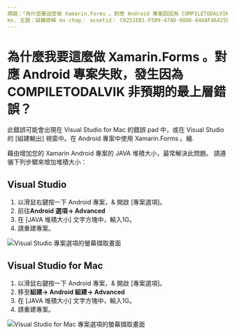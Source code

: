 ```yaml
---
標題：「為什麼要這麼做 Xamarin.Forms 。對應 Android 專案因因為 COMPILETODALVIK 非預期的最上層錯誤而失敗？」
ms. 主題：疑難排解 ms-chap： assetid： C0251EB1-F509-47AD-98D6-846AF46425E5 ms. 技術： xamarin-表單作者： davidbritch ms. author： dabritch ms. date：04/25/2017 否-loc： [ Xamarin.Forms ， Xamarin.Essentials ]
---
```


# <a name="why-does-my-xamarinformsmaps-android-project-fail-with-compiletodalvik-unexpected-top-level-error"></a>為什麼我要這麼做 Xamarin.Forms 。對應 Android 專案失敗，發生因為 COMPILETODALVIK 非預期的最上層錯誤？

此錯誤可能會出現在 Visual Studio for Mac 的錯誤 pad 中，或在 Visual Studio 的 [組建輸出] 視窗中。在 Android 專案中使用 Xamarin.Forms 。繪.

藉由增加您的 Xamarin Android 專案的 JAVA 堆積大小，最常解決此問題。 請遵循下列步驟來增加堆積大小：

## <a name="visual-studio"></a>Visual Studio

1. 以滑鼠右鍵按一下 Android 專案，& 開啟 [專案選項]。
2. 前往**Android 選項-> Advanced**
3. 在 [JAVA 堆積大小] 文字方塊中，輸入1G。
4. 請重建專案。

![Visual Studio 專案選項的螢幕擷取畫面](maps-compiletodalvik-error-images/vsjavaheap.png "Visual Studio 中的 Android 組建選項")

## <a name="visual-studio-for-mac"></a>Visual Studio for Mac

1. 以滑鼠右鍵按一下 Android 專案，& 開啟 [專案選項]。
2. 移至**組建-> Android 組建-> Advanced**
3. 在 [JAVA 堆積大小] 文字方塊中，輸入1G。
4. 請重建專案。  

![Visual Studio for Mac 專案選項的螢幕擷取畫面](maps-compiletodalvik-error-images/xsjavaheap.png "Visual Studio for Mac 中的 Android 組建選項")
